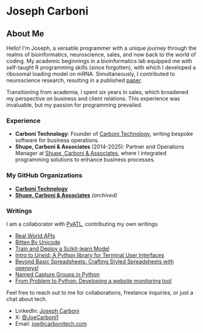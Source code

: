 # Joseph Carboni
## About Me
Hello! I'm Joseph, a versatile programmer with a unique journey through the realms of bioinformatics, neuroscience, sales, and now back to the world of coding. My academic beginnings in a bioinformatics lab equipped me with self-taught R programming skills (since forgotten), with which I developed a ribosomal loading model on mRNA. Simultaneously, I contributed to neuroscience research, resulting in a published [paper](https://www.sciencedirect.com/science/article/abs/pii/S0091305714001038?via%3Dihub).

Transitioning from academia, I spent six years in sales, which broadened my perspective on business and client relations. This experience was invaluable, but my passion for programming prevailed.

### Experience
- **Carboni Technology**: Founder of [Carboni Technology](https://carbonitech.com), writing bespoke software for business operations.
- **Shupe, Carboni & Associates** (2014-2025): Partner and Operations Manager at [Shupe, Carboni & Associates](https://www.shupecarboni.com), where I integrated programming solutions to enhance business processes.  
### My GitHub Organizations
- **[Carboni Technology](https://github.com/carbonitech)**
- **[Shupe, Carboni & Associates](https://github.com/shupe-carboni)** *(archived)*

### Writings
I am a collaborator with [PyATL](https://pyatl.dev/), contributing my own writings
- [Real World APIs](https://pyatl.dev/2025/08/03/real-world-apis/)
- [Bitten By Unicode](https://pyatl.dev/2024/09/01/bitten-by-unicode/)
- [Train and Deploy a Scikit-learn Model](https://pyatl.dev/2024/08/07/train-and-deploy-a-scikit-learn-model/)
- [Intro to Urwid: A Python library for Terminal User Interfaces](https://pyatl.dev/2024/04/28/intro-to-urwid/)
- [Beyond Basic Spreadsheets: Crafting Styled Spreadsheets with openpyxl](https://pyatl.dev/2024/03/23/beyond-basic-spreadsheets/)
- [Named Capture Groups in Python](https://pyatl.dev/2024/03/05/named-capture-groups-in-python/)
- [From Problem to Python: Developing a website monitoring tool](https://pyatl.dev/2024/01/22/from-problem-to-python/)

Feel free to reach out to me for collaborations, freelance inquiries, or just a chat about tech.  

- LinkedIn: [Joseph Carboni](https://www.linkedin.com/in/joecarboni/)
- X: [@JoeCarboni1](https://twitter.com/JoeCarboni1)
- Email: <joe@carbonitech.com>

